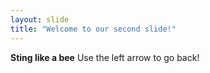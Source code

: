 ```yaml
---
layout: slide
title: "Welcome to our second slide!"
---
```

**Sting like a bee**
Use the left arrow to go back!
